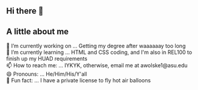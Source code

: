 ## Hi there 👋

<!--
**awolske1/awolske1** is a ✨ _special_ ✨ repository because its `README.md` (this file) appears on your GitHub profile.

Here are some ideas to get you started:-->
<h2>A little about me</h2>
<p>🔭 I’m currently working on ... Getting my degree after waaaaaay too long <br>
🌱 I’m currently learning ... HTML and CSS coding, and I'm also in REL100 to finish up my HUAD requirements<br>
📫 How to reach me: ... IYKYK, otherwise, email me at awolske1@asu.edu<br>
😄 Pronouns: ... He/Him/His/Y'all<br>
🎈 Fun fact: ... I have a private license to fly hot air balloons</p>